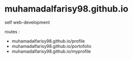 # muhamadalfarisy98.github.io
self web-development


routes :
* muhamadalfarisy98.github.io/profile
* muhamadalfarisy98.github.io/portofolio
* muhamadalfarisy98.github.io/myprofile
